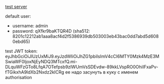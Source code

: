 

[test server](https://staging.centralhardware.synology.me/graphiql)

default user: 

- username: admin
- password: qXfkr9baKTQR4D (sha512: 8201c12212ab1aaa8acf4d2f5386939db503003eb43bac0dd7abd5d6080ebd65)

test JWT token: eyJhbGciOiJIUzUxMiJ9.eyJzdWIiOiJhZG1pbiIsImV4cCI6MTY0Mzk4MzE3MSwiaWF0IjoxNjEyNDQ3MTcxfQ.mi-DLquWFzGTo8LfqA7OTefpsb9zIWUmVsSDEvdw-89kkLVspRO0OhiIFxaPv-fTGikxhA9ldXb2Nxdz2kICRg ее надо засунуть в куку с именем authorisation
